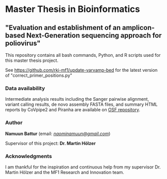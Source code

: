 # Master Thesis in Bioinformatics
## "Evaluation and establishment of an amplicon-based Next-Generation sequencing approach for poliovirus"
This repository contains all bash commands, Python, and R scripts used for this master thesis project.

See https://github.com/rki-mf1/update-varvamp-bed for the latest version of "correct_primer_positions.py"

### Data availability

Intermediate analysis results including the Sanger pairwise alignment, variant calling results, de novo assembly FASTA files, and summary HTML reports by CoVpipe2 and Piranha are available on [OSF repository](https://osf.io/pm8ev/).

### Author

**Namuun Battur** (email: *naominamuun@gmail.com*)

Supervisor of this project: **Dr. Martin Hölzer**

### Acknowledgments
I am thankful for the inspiration and continuous help from my supervisor Dr. Martin Hölzer and the MF1 Research and Innovation team.
